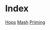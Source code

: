 <!-- TITLE: Tardigrade Beer -->
<!-- SUBTITLE: Moss Piggy!!! -->

# Index

[Hops](https://tardigrade.pro/hops-wheel)
[Mash](https://tardigrade.pro/mash-temperature)
[Priming](https://www.brewersfriend.com/beer-priming-calculator/)